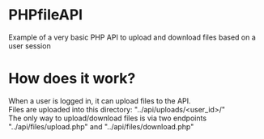 # PHPfileAPI
Example of a very basic PHP API to upload and download files based on a user session

# How does it work?
When a user is logged in, it can upload files to the API. <br>
Files are uploaded into this directory: "../api/uploads/<user_id>/<filename>" <br>
The only way to upload/download files is via two endpoints "../api/files/upload.php" and "../api/files/download.php"<br>
